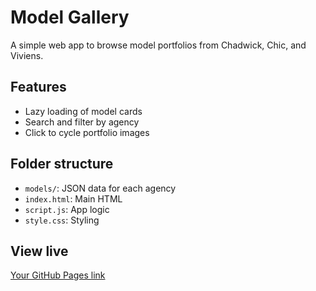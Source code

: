 # Model Gallery

A simple web app to browse model portfolios from Chadwick, Chic, and Viviens.

## Features
- Lazy loading of model cards
- Search and filter by agency
- Click to cycle portfolio images

## Folder structure
- `models/`: JSON data for each agency
- `index.html`: Main HTML
- `script.js`: App logic
- `style.css`: Styling

## View live
[Your GitHub Pages link](https://yourusername.github.io/your-repo/)